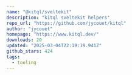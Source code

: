 ```yaml
---
name: "@kitql/sveltekit"
description: "kitql sveltekit helpers"
repo_url: "https://github.com/jycouet/kitql"
author: "jycouet"
homepage: "https://www.kitql.dev/"
downloads: 20
updated: "2025-03-04T22:19:19.941Z"
github_stars: 424
tags: 
  - tooling
---
```

